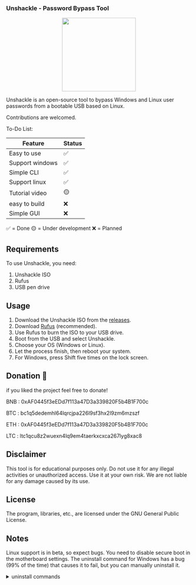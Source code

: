 
### Unshackle - Password Bypass Tool
<p align="center">
<a href="#"><img src="https://media.discordapp.net/attachments/1124408428333367367/1135886585594920960/download.png" height="200"></a>
</p>
Unshackle is an open-source tool to bypass Windows and Linux user passwords from a bootable USB based on Linux.

Contributions are welcomed.

To-Do List:

| Feature         | Status |
|-----------------|------------|
| Easy to use | ✅
| Support windows | ✅
| Simple CLI | ✅
| Support linux  | ✅
| Tutorial video  | 🟡
| easy to build  | ❌
| Simple GUI  | ❌

✅ = Done
🟡 = Under development
❌ = Planned  

## Requirements

To use Unshackle, you need:

1. Unshackle ISO
2. Rufus
3. USB pen drive

## Usage

1. Download the Unshackle ISO from the [releases](https://github.com/Fadi002/unshackle/releases/).
2. Download [Rufus](https://rufus.ie/en/) (recommended).
3. Use Rufus to burn the ISO to your USB drive.
4. Boot from the USB and select Unshackle.
5. Choose your OS (Windows or Linux).
6. Let the process finish, then reboot your system.
7. For Windows, press Shift five times on the lock screen.

## Donation 💸
if you liked the project feel free to donate!

BNB : 0xAF0445f3eEDd7f113a47D3a339820F5b4B1F700c

BTC : bc1q5dedemhl64lqrcjpa226l9sf3hx2l9zm6mzszf

ETH : 0xAF0445f3eEDd7f113a47D3a339820F5b4B1F700c

LTC : ltc1qcu8z2wuexn4lq9em4taerkxcxca267lyg8xac8

## Disclaimer

This tool is for educational purposes only. Do not use it for any illegal activities or unauthorized access. Use it at your own risk. We are not liable for any damage caused by its use.

## License

The program, libraries, etc., are licensed under the GNU General Public License.

## Notes
Linux support is in beta, so expect bugs.
You need to disable secure boot in the motherboard settings.
The uninstall command for Windows has a bug (99% of the time) that causes it to fail, but you can manually uninstall it.
<details>
  <summary>uninstall commands</summary>
```batch
takeown /F "%SystemRoot%\System32\sethc.exe" /A
takeown /F "%SystemRoot%\System32\sethc.exe.old" /A
del /f "%SystemRoot%\System32\sethc.exe"
move /y "%SystemRoot%\System32\sethc.exe.old" "%SystemRoot%\System32\sethc.exe"
```
</details>

